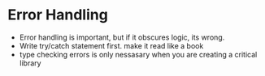 # Error Handling

- Error handling is important, but if it obscures logic, its wrong.
- Write try/catch statement first. make it read like a book
- type checking errors is only nessasary when you are creating a critical library
